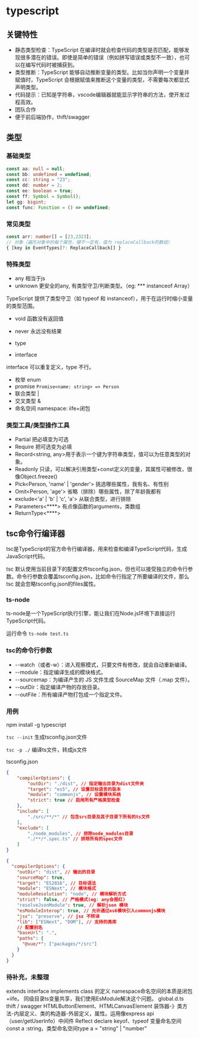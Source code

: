 # typescript

## 关键特性

* 静态类型检查：TypeScript 在编译时就会检查代码的类型是否匹配，能够发现很多潜在的错误。即使是简单的错误（例如拼写错误或类型不一致），也可以在编写代码时被捕获到。
* 类型推断：TypeScript 能够自动推断变量的类型。比如当你声明一个变量并赋值时，TypeScript 会根据赋值来推断这个变量的类型，不需要每次都显式声明类型。
* 代码提示：已知是字符串，vscode编辑器就能显示字符串的方法，使开发过程高效。
* 团队合作
* 便于前后端协作，thift/swagger

## 类型

### 基础类型

```ts
const aa: null = null;
const bb: undefined = undefined;
const cc: string = "23";
const dd: number = 2;
const ee: boolean = true;
const ff: Symbol = Symbol();
let gg: bigint;
const func: Function = () => undefined;
```

### 常见类型

```ts
const arr: number[] = [23,2323];
// 对象（遍历对象中的每个属性，键不一定有，值为 replaceCallback的数组）
{ [key in EventTypes]?: ReplaceCallback[] }
```

### 特殊类型

* any 相当于js
* unknown 更安全的any, 有类型守卫/判断类型。（eg: *** instanceof Array）

TypeScript 提供了类型守卫（如 typeof 和 instanceof），用于在运行时缩小变量的类型范围。

* void 函数没有返回值
* never 永远没有结果

* type
* interface

interface 可以重复定义，type 不行。

* 枚举 enum
* promise `Promise<name: string> => Person`
* 联合类型 |
* 交叉类型 &
* 命名空间 namespace: iife+闭包

### 类型工具/类型操作工具

* Partial 把必填变为可选
* Require 把可选变为必填
* Record<string, any>用于表示一个键为字符串类型，值可以为任意类型的对象。
* Readonly 只读，可以解决引用类型+const定义的变量，其属性可被修改，很像Object.freeze()
* Pick<Person, 'name' | 'gender'> 挑选哪些属性，我有名、有性别
* Omit<Person, 'age'> 省略（排除）哪些属性，除了年龄我都有
* exclude<'a' | 'b' | 'c', 'a'> 从联合类型，进行排除
* Parameters<****> 有点像函数的arguments，类数组
* ReturnType<****>

## tsc命令行编译器

tsc是TypeScript的官方命令行编译器，用来检查和编译TypeScript代码，生成JavaScript代码。

tsc 默认使用当前目录下的配置文件tsconfig.json，但也可以接受独立的命令行参数。命令行参数会覆盖tsconfig.json，比如命令行指定了所要编译的文件，那么 tsc 就会忽略tsconfig.json的files属性。

### ts-node

ts-node是一个TypeScript执行引擎，能让我们在Node.js环境下直接运行TypeScript代码。

运行命令 `ts-node test.ts`

### tsc的命令行参数

* --watch（或者-w）：进入观察模式，只要文件有修改，就会自动重新编译。
* --module：指定编译生成的模块格式。
* --sourcemap：为编译产生的 JS 文件生成 SourceMap 文件（.map 文件）。
* --outDir：指定编译产物的存放目录。
* --outFile：所有编译产物打包成一个指定文件。

### 用例

npm install -g typescript

`tsc --init` 生成tsconfig.json文件

`tsc -p ./` 编译ts文件，转成js文件

tsconfig.json

```json
{
    "compilerOptions": {
        "outDir": "./dist", // 指定输出目录为dist文件夹
        "target": "es5", // 设置目标语言的版本
        "module": "commonjs", // 设置模块系统
        "strict": true // 启用所有严格类型检查
    },
    "include": [
        "./src/**/*" // 包含src目录及其子目录下所有的ts文件
    ],
    "exclude": [
        "./node_modules", // 排除node_modules目录
        "./**/*.spec.ts" // 排除所有的spec文件
    ]
}
```

```json
{
  "compilerOptions": {
    "outDir": "dist", // 输出的目录
    "sourceMap": true,
    "target": "ES2016", // 目标语法
    "module": "ESNext", // 模块格式
    "moduleResolution": "node", // 模块解析方式
    "strict": false, // 严格模式(eg: any会报红)
    "resolveJsonModule": true, // 解析json 模块
    "esModuleInterop": true, // 允许通过es6模块引入commonjs模块
    "jsx": "preserve", // jsx 不转译
    "lib": ["ESNext", "DOM"], // 支持的类库
    // 配置别名
    "baseUrl": ".",
    "paths": {
      "@vue/*": ["packages/*/src"]
    }
  }
}
```

### 待补充，未整理

extends interface
implements class 的定义
namespace命名空间的本质是闭包+iife。
同级目录ts变量共享，我们使用EsModule解决这个问题。
global.d.ts
thift / swagger
HTMLButtonElement、HTMLCanvasElement
装饰器-》类方法-内层定义、类的构造器-外层定义，属性。运用像express api（user/getUserInfo）中间件
Reflect
declare
keyof、typeof
变量命名空间const a :string，类型命名空间type a = "string" | "number"
